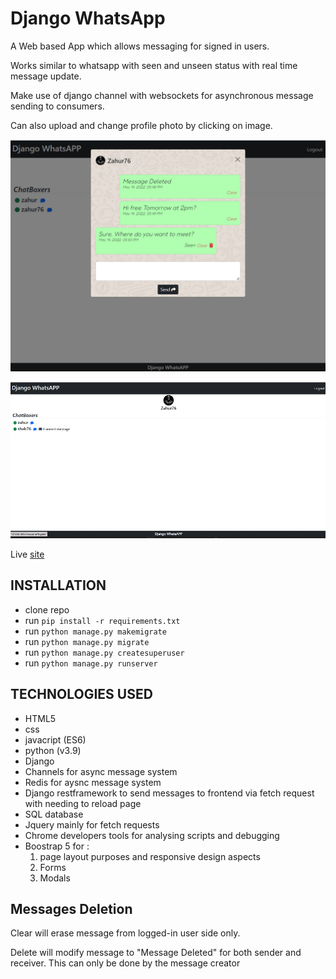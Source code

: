 # Django WhatsApp

A Web based App which allows messaging for signed in users. 

Works similar to whatsapp with seen and unseen status with real time message update.

Make use of django channel with websockets for asynchronous message sending to consumers.

Can also upload and change profile photo by clicking on image.

![sign-in](media/Untitled.png)

![sign-in](media/whatsapp2.png)

Live [site](https://django-whatsapp-zm.herokuapp.com/)

## INSTALLATION

* clone repo 
* run ```pip install -r requirements.txt```
* run ```python manage.py makemigrate```
* run ```python manage.py migrate```
* run ```python manage.py createsuperuser```
* run ```python manage.py runserver```


## TECHNOLOGIES USED

* HTML5
* css 
* javacript (ES6)
* python (v3.9)
* Django
* Channels for async message system
* Redis for aysnc message system
* Django restframework to send messages to frontend via fetch request with needing to reload page
* SQL database
* Jquery mainly for fetch requests
* Chrome developers tools for analysing scripts and debugging
* Boostrap 5 for :
    1. page layout purposes and responsive design aspects
    2. Forms 
    3. Modals 


## Messages Deletion

Clear will erase message from logged-in user side only.

Delete will modify message to "Message Deleted" for both sender and receiver. This can only be done by the message creator

